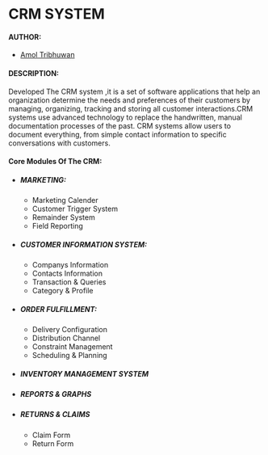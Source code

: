 # CRM SYSTEM

#### AUTHOR:

- [Amol Tribhuwan](https://github.com/amolnt "Amol's github profile")

#### DESCRIPTION:
Developed The CRM system ,it is a set of software applications that help an organization determine the needs and preferences of their customers by managing, organizing, tracking and storing all customer interactions.CRM systems use advanced technology to replace the handwritten, manual documentation processes of the past. CRM systems allow users to document everything, from simple contact information to specific conversations with customers.


#### Core Modules Of The CRM:

- ##### MARKETING:
	- Marketing Calender
	- Customer Trigger System
	- Remainder System
	- Field Reporting	

- ##### CUSTOMER INFORMATION SYSTEM:
	- Companys Information
	- Contacts Information
	- Transaction & Queries
	- Category & Profile

- ##### ORDER FULFILLMENT:
	- Delivery Configuration
	- Distribution Channel
	- Constraint Management
	- Scheduling & Planning

- ##### INVENTORY MANAGEMENT SYSTEM

- ##### REPORTS & GRAPHS

- ##### RETURNS & CLAIMS
	- Claim Form
	- Return Form
